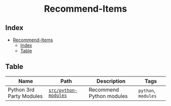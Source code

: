 <center>

# Recommend-Items
</center>

## Index

- [Recommend-Items](#recommend-items)
  - [Index](#index)
  - [Table](#table)

## Table

|Name|Path|Description|Tags|
|---|---|---|---|
|Python 3rd Party Modules|[`src/python-modules`](./src/python-3rd-party-modules/)|Recommend Python modules|`python`, `modules`|
